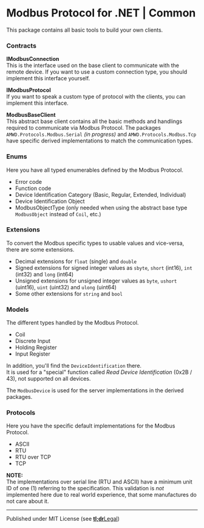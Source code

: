 # Modbus Protocol for .NET | Common

This package contains all basic tools to build your own clients.

### Contracts

**IModbusConnection**    
This is the interface used on the base client to communicate with the remote device.
If you want to use a custom connection type, you should implement this interface yourself.

**IModbusProtocol**    
If you want to speak a custom type of protocol with the clients, you can implement this interface.

**ModbusBaseClient**    
This abstract base client contains all the basic methods and handlings required to communicate via Modbus Protocol.
The packages `AMWD.Protocols.Modbus.Serial` _(in progress)_ and `AMWD.Protocols.Modbus.Tcp` have specific derived implementations to match the communication types.


### Enums

Here you have all typed enumerables defined by the Modbus Protocol.

- Error code
- Function code
- Device Identification Category (Basic, Regular, Extended, Individual)
- Device Identification Object
- ModbusObjectType (only needed when using the abstract base type `ModbusObject` instead of `Coil`, etc.)


### Extensions

To convert the Modbus specific types to usable values and vice-versa, there are some extensions.

- Decimal extensions for `float` (single) and `double`
- Signed extensions for signed integer values as `sbyte`, `short` (int16), `int` (int32) and `long` (int64)
- Unsigned extensions for unsigned integer values as `byte`, `ushort` (uint16), `uint` (uint32) and `ulong` (uint64)
- Some other extensions for `string` and `bool`


### Models

The different types handled by the Modbus Protocol.

- Coil
- Discrete Input
- Holding Register
- Input Register

In addition, you'll find the `DeviceIdentification` there.    
It is used for a "special" function called _Read Device Identification_ (0x2B / 43), not supported on all devices.

The `ModbusDevice` is used for the server implementations in the derived packages.


### Protocols

Here you have the specific default implementations for the Modbus Protocol.

- ASCII
- RTU
- RTU over TCP
- TCP

**NOTE:**    
The implementations over serial line (RTU and ASCII) have a minimum unit ID of one (1) referring to the specification.
This validation is _not_ implemented here due to real world experience, that some manufactures do not care about it.

---

Published under MIT License (see [**tl;dr**Legal](https://www.tldrlegal.com/license/mit-license))
